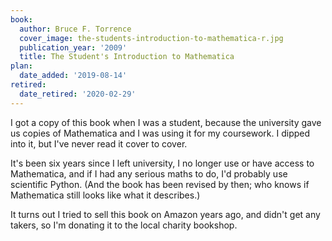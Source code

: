 ```yaml
---
book:
  author: Bruce F. Torrence
  cover_image: the-students-introduction-to-mathematica-r.jpg
  publication_year: '2009'
  title: The Student's Introduction to Mathematica
plan:
  date_added: '2019-08-14'
retired:
  date_retired: '2020-02-29'
---
```


I got a copy of this book when I was a student, because the university gave us copies of Mathematica and I was using it for my coursework.
I dipped into it, but I've never read it cover to cover.

It's been six years since I left university, I no longer use or have access to Mathematica, and if I had any serious maths to do, I'd probably use scientific Python.
(And the book has been revised by then; who knows if Mathematica still looks like what it describes.)

It turns out I tried to sell this book on Amazon years ago, and didn't get any takers, so I'm donating it to the local charity bookshop.
